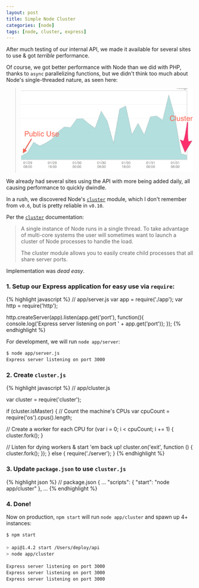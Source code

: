 ```yaml
---
layout: post
title: Simple Node Cluster
categories: [node]
tags: [node, cluster, express]
---
```


After much testing of our internal API, we made it available for several sites to use & got *terrible* performance.

Of course, we got better performance with Node than we did with PHP, thanks to `async` parallelizing functions, but we didn't think too much about Node's
single-threaded nature, as seen here:

> ![cluster](/images/node/cluster.png)

We already had several sites using the API with more being added daily, all causing performance to quickly dwindle.

In a rush, we discovered Node's [`cluster`][cluster] module, which I don't remember from `v0.6`, but is pretty reliable in `v0.10`.

Per the [`cluster`][cluster] documentation:

> A single instance of Node runs in a single thread. To take advantage of
> multi-core systems the user will sometimes want to launch a cluster of
> Node processes to handle the load.
>
> The cluster module allows you to easily create child processes that all
> share server ports.

Implementation was *dead easy*.

### 1. Setup our Express application for easy use via `require`:

{% highlight javascript %}
// app/server.js
var app   = require('./app');
var http  = require('http');

http.createServer(app).listen(app.get('port'), function(){
  console.log('Express server listening on port ' + app.get('port'));
});
{% endhighlight %}

For development, we will run `node app/server`:

~~~ bash
$ node app/server.js 
Express server listening on port 3000
~~~

### 2. Create `cluster.js`

{% highlight javascript %}
// app/cluster.js

var cluster = require('cluster');

if (cluster.isMaster) {
  // Count the machine's CPUs
  var cpuCount = require('os').cpus().length;

  // Create a worker for each CPU
  for (var i = 0; i < cpuCount; i += 1) {
    cluster.fork();
  }

  // Listen for dying workers & start 'em back up!
  cluster.on('exit', function () {
    cluster.fork();
  });
} else {
  require('./server');
}
{% endhighlight %}

### 3. Update `package.json` to use `cluster.js`

{% highlight json %}
// package.json
{
  ...
  "scripts": {
    "start": "node app/cluster"
  },
  ...
{% endhighlight %}

### 4. Done!

Now on production, `npm start` will run `node app/cluster` and spawn up 4+ instances:

~~~ bash
$ npm start

> api@1.4.2 start /Users/deploy/api
> node app/cluster

Express server listening on port 3000
Express server listening on port 3000
Express server listening on port 3000
~~~

[cluster]: http://nodejs.org/api/cluster.html
